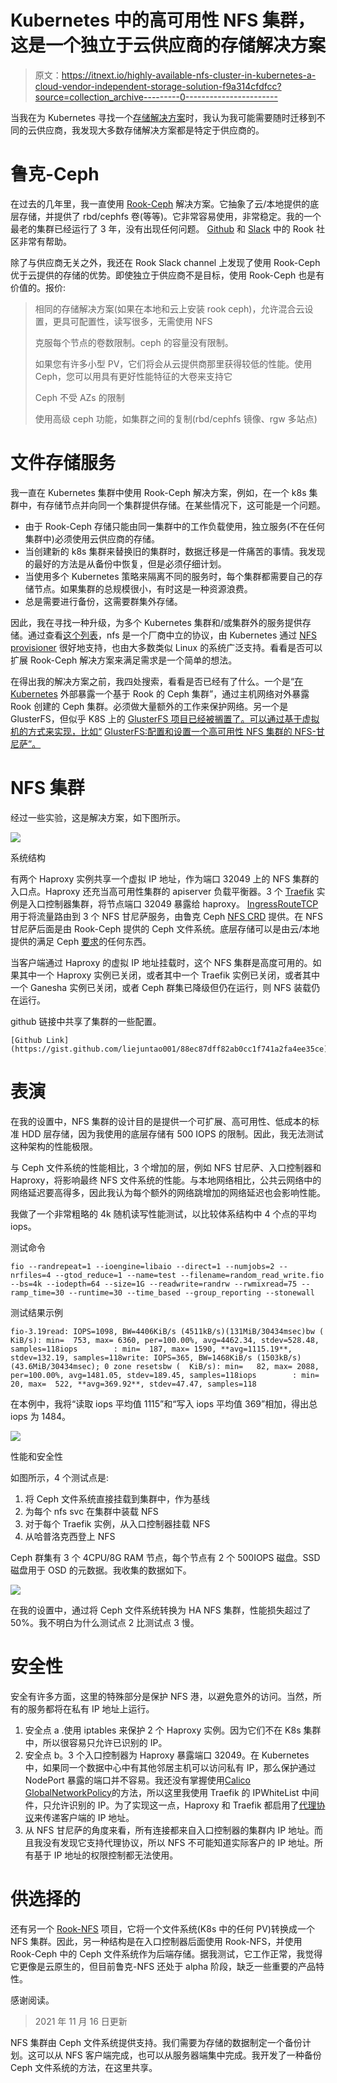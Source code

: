 # Kubernetes 中的高可用性 NFS 集群，这是一个独立于云供应商的存储解决方案

> 原文：<https://itnext.io/highly-available-nfs-cluster-in-kubernetes-a-cloud-vendor-independent-storage-solution-f9a314cfdfcc?source=collection_archive---------0----------------------->

当我在为 Kubernetes 寻找一个[存储解决方案](https://kubernetes.io/docs/concepts/storage/persistent-volumes/#types-of-persistent-volumes)时，我认为我可能需要随时迁移到不同的云供应商，我发现大多数存储解决方案都是特定于供应商的。

# 鲁克-Ceph

在过去的几年里，我一直使用 [Rook-Ceph](https://rook.io/) 解决方案。它抽象了云/本地提供的底层存储，并提供了 rbd/cephfs 卷(等等)。它非常容易使用，非常稳定。我的一个最老的集群已经运行了 3 年，没有出现任何问题。 [Github](https://github.com/rook/rook) 和 [Slack](https://slack.rook.io/) 中的 Rook 社区非常有帮助。

除了与供应商无关之外，我还在 Rook Slack channel 上发现了使用 Rook-Ceph 优于云提供的存储的优势。即使独立于供应商不是目标，使用 Rook-Ceph 也是有价值的。报价:

> 相同的存储解决方案(如果在本地和云上安装 rook ceph)，允许混合云设置，更具可配置性，读写很多，无需使用 NFS
> 
> 克服每个节点的卷数限制。ceph 的容量没有限制。
> 
> 如果您有许多小型 PV，它们将会从云提供商那里获得较低的性能。使用 Ceph，您可以用具有更好性能特征的大卷来支持它
> 
> Ceph 不受 AZs 的限制
> 
> 使用高级 ceph 功能，如集群之间的复制(rbd/cephfs 镜像、rgw 多站点)

# 文件存储服务

我一直在 Kubernetes 集群中使用 Rook-Ceph 解决方案，例如，在一个 k8s 集群中，有存储节点并向同一个集群提供存储。在某些情况下，这可能是一个问题。

*   由于 Rook-Ceph 存储只能由同一集群中的工作负载使用，独立服务(不在任何集群中)必须使用云供应商的存储。
*   当创建新的 k8s 集群来替换旧的集群时，数据迁移是一件痛苦的事情。我发现的最好的方法是从备份中恢复，但是必须仔细计划。
*   当使用多个 Kubernetes 策略来隔离不同的服务时，每个集群都需要自己的存储节点。如果集群的总规模很小，有时这是一种资源浪费。
*   总是需要进行备份，这需要群集外存储。

因此，我在寻找一种升级，为多个 Kubernetes 集群和/或集群外的服务提供存储。通过查看[这个列表](https://kubernetes.io/docs/concepts/storage/persistent-volumes/#types-of-persistent-volumes)，nfs 是一个厂商中立的协议，由 Kubernetes 通过 [NFS provisioner](https://github.com/kubernetes-sigs/nfs-subdir-external-provisioner) 很好地支持，也由大多数类似 Linux 的系统广泛支持。看看是否可以扩展 Rook-Ceph 解决方案来满足需求是一个简单的想法。

在得出我的解决方案之前，我四处搜索，看看是否已经有了什么。一个是“[在 Kubernetes](https://www.adaltas.com/en/2020/04/16/expose-ceph-from-rook-kubernetes/) 外部暴露一个基于 Rook 的 Ceph 集群”，通过主机网络对外暴露 Rook 创建的 Ceph 集群。必须做大量额外的工作来保护网络。另一个是 GlusterFS，但似乎 K8S 上的 [GlusterFS 项目已经被搁置了。可以通过基于虚拟机的方式来实现，比如“](https://github.com/gluster/gluster-kubernetes) [GlusterFS:配置和设置一个高可用性 NFS 集群的 NFS-甘尼萨”。](https://microdevsys.com/wp/glusterfs-configuration-and-setup-w-nfs-ganesha-for-an-ha-nfs-cluster/)

# NFS 集群

经过一些实验，这是解决方案，如下图所示。

![](img/b2ef82bbb82f9d8ab08beba237aed531.png)

系统结构

有两个 Haproxy 实例共享一个虚拟 IP 地址，作为端口 32049 上的 NFS 集群的入口点。Haproxy 还充当高可用性集群的 apiserver 负载平衡器。3 个 [Traefik](https://github.com/traefik/traefik) 实例是入口控制器集群，将节点端口 32049 暴露给 haproxy。 [IngressRouteTCP](https://doc.traefik.io/traefik/routing/providers/kubernetes-crd/#kind-ingressroutetcp) 用于将流量路由到 3 个 NFS 甘尼萨服务，由鲁克 Ceph [NFS CRD](https://rook.github.io/docs/rook/v1.7/ceph-nfs-crd.html) 提供。在 NFS 甘尼萨后面是由 Rook-Ceph 提供的 Ceph 文件系统。底层存储可以是由云/本地提供的满足 Ceph [要求](https://rook.github.io/docs/rook/v1.7/pre-reqs.html#ceph-prerequisites)的任何东西。

当客户端通过 Haproxy 的虚拟 IP 地址挂载时，这个 NFS 集群是高度可用的。如果其中一个 Haproxy 实例已关闭，或者其中一个 Traefik 实例已关闭，或者其中一个 Ganesha 实例已关闭，或者 Ceph 群集已降级但仍在运行，则 NFS 装载仍在运行。

github 链接中共享了集群的一些配置。

```
[Github Link](https://gist.github.com/liejuntao001/88ec87dff82ab0cc1f741a2fa4ee35ce)
```

# 表演

在我的设置中，NFS 集群的设计目的是提供一个可扩展、高可用性、低成本的标准 HDD 层存储，因为我使用的底层存储有 500 IOPS 的限制。因此，我无法测试这种架构的性能极限。

与 Ceph 文件系统的性能相比，3 个增加的层，例如 NFS 甘尼萨、入口控制器和 Haproxy，将影响最终 NFS 文件系统的性能。与本地网络相比，公共云网络中的网络延迟要高得多，因此我认为每个额外的网络跳增加的网络延迟也会影响性能。

我做了一个非常粗略的 4k 随机读写性能测试，以比较体系结构中 4 个点的平均 iops。

测试命令

```
fio --randrepeat=1 --ioengine=libaio --direct=1 --numjobs=2 --nrfiles=4 --gtod_reduce=1 --name=test --filename=random_read_write.fio --bs=4k --iodepth=64 --size=1G --readwrite=randrw --rwmixread=75 --ramp_time=30 --runtime=30 --time_based --group_reporting --stonewall
```

测试结果示例

```
fio-3.19read: IOPS=1098, BW=4406KiB/s (4511kB/s)(131MiB/30434msec)bw (  KiB/s): min=  753, max= 6360, per=100.00%, avg=4462.34, stdev=528.48, samples=118iops        : min=  187, max= 1590, **avg=1115.19**, stdev=132.19, samples=118write: IOPS=365, BW=1468KiB/s (1503kB/s)(43.6MiB/30434msec); 0 zone resetsbw (  KiB/s): min=   82, max= 2088, per=100.00%, avg=1481.05, stdev=189.45, samples=118iops        : min=   20, max=  522, **avg=369.92**, stdev=47.47, samples=118
```

在本例中，我将“读取 iops 平均值 1115”和“写入 iops 平均值 369”相加，得出总 iops 为 1484。

![](img/b777262393f8e7d868245ed863532899.png)

性能和安全性

如图所示，4 个测试点是:

1.  将 Ceph 文件系统直接挂载到集群中，作为基线
2.  为每个 nfs svc 在集群中装载 NFS
3.  对于每个 Traefik 实例，从入口控制器挂载 NFS
4.  从哈普洛克西登上 NFS

Ceph 群集有 3 个 4CPU/8G RAM 节点，每个节点有 2 个 500IOPS 磁盘。SSD 磁盘用于 OSD 的元数据。我收集的数据如下。

![](img/1a99f65649fd598a5c4506c5d018df62.png)

在我的设置中，通过将 Ceph 文件系统转换为 HA NFS 集群，性能损失超过了 50%。我不明白为什么测试点 2 比测试点 3 慢。

# 安全性

安全有许多方面，这里的特殊部分是保护 NFS 港，以避免意外的访问。当然，所有的服务都将在私有 IP 地址上运行。

1.  安全点 a .使用 iptables 来保护 2 个 Haproxy 实例。因为它们不在 K8s 集群中，所以很容易只允许已识别的 IP。
2.  安全点 b。3 个入口控制器为 Haproxy 暴露端口 32049。在 Kubernetes 中，如果同一个数据中心中有其他邻居主机可以访问私有 IP，那么保护通过 NodePort 暴露的端口并不容易。我还没有掌握使用[Calico GlobalNetworkPolicy](https://docs.projectcalico.org/reference/resources/globalnetworkpolicy)的方法，所以这里我使用 Traefik 的 IPWhiteList 中间件，只允许识别的 IP。为了实现这一点，Haproxy 和 Traefik 都启用了[代理协议](https://www.haproxy.org/download/1.8/doc/proxy-protocol.txt)来传递客户端的 IP 地址。
3.  从 NFS 甘尼萨的角度来看，所有连接都来自入口控制器的集群内 IP 地址。而且我没有发现它支持代理协议，所以 NFS 不可能知道实际客户的 IP 地址。所有基于 IP 地址的权限控制都无法使用。

# 供选择的

还有另一个 [Rook-NFS](https://github.com/rook/nfs) 项目，它将一个文件系统(K8s 中的任何 PV)转换成一个 NFS 集群。因此，另一种结构是在入口控制器后面使用 Rook-NFS，并使用 Rook-Ceph 中的 Ceph 文件系统作为后端存储。据我测试，它工作正常，我觉得它更像是云原生的，但目前鲁克-NFS 还处于 alpha 阶段，缺乏一些重要的产品特性。

感谢阅读。

> 2021 年 11 月 16 日更新

NFS 集群由 Ceph 文件系统提供支持。我们需要为存储的数据制定一个备份计划。这可以从 NFS 客户端完成，也可以从服务器端集中完成。我开发了一种备份 Ceph 文件系统的方法，在这里共享。
